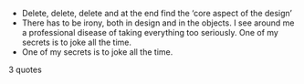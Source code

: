  - Delete, delete, delete and at the end find the ‘core aspect of the design’
 - There has to be irony, both in design and in the objects. I see around me a professional disease of taking everything too seriously. One of my secrets is to joke all the time.
 - One of my secrets is to joke all the time.

3 quotes